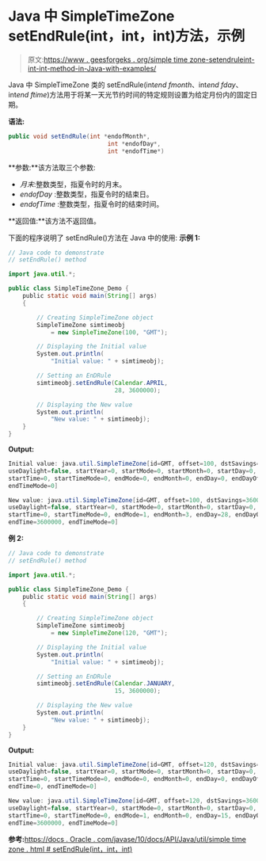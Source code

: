# Java 中 SimpleTimeZone setEndRule(int，int，int)方法，示例

> 原文:[https://www . geesforgeks . org/simple time zone-setendruleint-int-int-method-in-Java-with-examples/](https://www.geeksforgeeks.org/simpletimezone-setendruleint-int-int-method-in-java-with-examples/)

Java 中 SimpleTimeZone 类的 setEndRule(int*end fmonth*、int*end fday*、int*end ftime*)方法用于将某一天光节约时间的特定规则设置为给定月份内的固定日期。

**语法:**

```java
public void setEndRule(int *endofMonth*, 
                            int *endofDay*, 
                            int *endofTime*)
```

**参数:**该方法取三个参数:

*   *月末*:整数类型，指夏令时的月末。
*   *endofDay* :整数类型，指夏令时的结束日。
*   *endofTime* :整数类型，指夏令时的结束时间。

**返回值:**该方法不返回值。

下面的程序说明了 setEndRule()方法在 Java 中的使用:
**示例 1:**

```java
// Java code to demonstrate
// setEndRule() method

import java.util.*;

public class SimpleTimeZone_Demo {
    public static void main(String[] args)
    {

        // Creating SimpleTimeZone object
        SimpleTimeZone simtimeobj
            = new SimpleTimeZone(100, "GMT");

        // Displaying the Initial value
        System.out.println(
            "Initial value: " + simtimeobj);

        // Setting an EnDRule
        simtimeobj.setEndRule(Calendar.APRIL,
                              28, 3600000);

        // Displaying the New value
        System.out.println(
            "New value: " + simtimeobj);
    }
}
```

**Output:**

```java
Initial value: java.util.SimpleTimeZone[id=GMT, offset=100, dstSavings=3600000,
useDaylight=false, startYear=0, startMode=0, startMonth=0, startDay=0, startDayOfWeek=0,
startTime=0, startTimeMode=0, endMode=0, endMonth=0, endDay=0, endDayOfWeek=0, endTime=0,
endTimeMode=0]

New value: java.util.SimpleTimeZone[id=GMT, offset=100, dstSavings=3600000,
useDaylight=false, startYear=0, startMode=0, startMonth=0, startDay=0, startDayOfWeek=0,
startTime=0, startTimeMode=0, endMode=1, endMonth=3, endDay=28, endDayOfWeek=0,
endTime=3600000, endTimeMode=0]

```

**例 2:**

```java
// Java code to demonstrate
// setEndRule() method

import java.util.*;

public class SimpleTimeZone_Demo {
    public static void main(String[] args)
    {

        // Creating SimpleTimeZone object
        SimpleTimeZone simtimeobj
            = new SimpleTimeZone(120, "GMT");

        // Displaying the Initial value
        System.out.println(
            "Initial value: " + simtimeobj);

        // Setting an EnDRule
        simtimeobj.setEndRule(Calendar.JANUARY,
                              15, 3600000);

        // Displaying the New value
        System.out.println(
            "New value: " + simtimeobj);
    }
}
```

**Output:**

```java
Initial value: java.util.SimpleTimeZone[id=GMT, offset=120, dstSavings=3600000,
useDaylight=false, startYear=0, startMode=0, startMonth=0, startDay=0, startDayOfWeek=0,
startTime=0, startTimeMode=0, endMode=0, endMonth=0, endDay=0, endDayOfWeek=0,
endTime=0, endTimeMode=0]

New value: java.util.SimpleTimeZone[id=GMT, offset=120, dstSavings=3600000,
useDaylight=false, startYear=0, startMode=0, startMonth=0, startDay=0, startDayOfWeek=0,
startTime=0, startTimeMode=0, endMode=1, endMonth=0, endDay=15, endDayOfWeek=0,
endTime=3600000, endTimeMode=0]

```

**参考:**[https://docs . Oracle . com/javase/10/docs/API/Java/util/simple time zone . html # setEndRule(int，int，int)](https://docs.oracle.com/javase/10/docs/api/java/util/SimpleTimeZone.html#setEndRule(int,int,int))